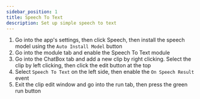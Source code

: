 ```yaml
---
sidebar_position: 1
title: Speech To Text
description: Set up simple speech to text
---
```


1. Go into the app's settings, then click Speech, then install the speech model using the `Auto Install Model` button
2. Go into the module tab and enable the Speech To Text module
3. Go into the ChatBox tab and add a new clip by right clicking. Select the clip by left clicking, then click the edit button at the top
4. Select `Speech To Text` on the left side, then enable the `On Speech Result` event
5. Exit the clip edit window and go into the run tab, then press the green run button